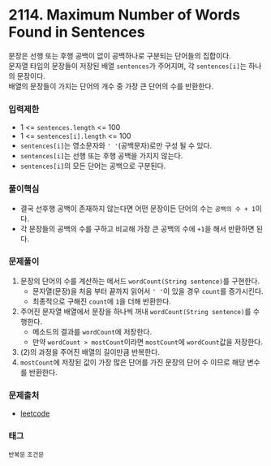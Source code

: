 # 2114. Maximum Number of Words Found in Sentences
문장은 선행 또는 후행 공백이 없이 공백하나로 구분되는 단어들의 집합이다.  
문자열 타입의 문장들이 저장된 배열 `sentences`가 주어지며, 각 `sentences[i]`는 하나의 문장이다.  
배열의 문장들이 가지는 단어의 개수 중 가장 큰 단어의 수를 반환한다.
### 입력제한
- 1 <= `sentences.length` <= 100
- 1 <= `sentences[i].length` <= 100
- `sentences[i]`는 영소문자와 `' '`(공백문자)로만 구성 될 수 있다.
- `sentences[i]`는 선행 또는 후행 공백을 가지지 않는다.
- `sentences[i]`의 모든 단어는 공백으로 구분된다.
### 풀이핵심
- 결국 선후행 공백이 존재하지 않는다면 어떤 문장이든 단어의 수는 `공백의 수 + 1`이다.
- 각 문장들의 공백의 수를 구하고 비교해 가장 큰 공백의 수에 `+1`을 해서 반환하면 된다.
### 문제풀이
1. 문장의 단어의 수를 계산하는 메서드 `wordCount(String sentence)`를 구현한다.
   - 문자열(문장)을 처음 부터 끝까지 읽어서 `' '`이 있을 경우 `count`를 증가시킨다.
   - 최종적으로 구해진 `count`에 `1`을 더해 반환한다.
2. 주어진 문자열 배열에서 문장을 하나씩 꺼내 `wordCount(String sentence)`를 수행한다.
   - 메소드의 결과를 `wordCount`에 저장한다.
   - 만약 `wordCount > mostCount`이라면 `mostCount`에 `wordCount`값을 저장한다.
3. (2)의 과정을 주어진 배열의 길이만큼 반복한다.
4. `mostCount`에 저장된 값이 가장 많은 단어를 가진 문장의 단어 수 이므로 해당 변수를 반환한다.
### 문제출처
- [leetcode](https://leetcode.com/problems/maximum-number-of-words-found-in-sentences/)
### 태그
`반복문` `조건문`